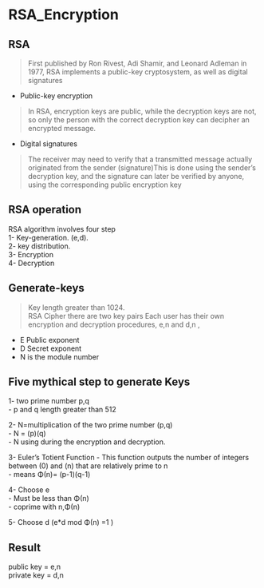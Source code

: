 RSA_Encryption
==========

RSA
-----

> First published by Ron Rivest, Adi Shamir, and Leonard Adleman in 1977, RSA implements a public-key cryptosystem, as well as digital signatures

 * Public-key encryption     
> In RSA, encryption keys are public, while the decryption keys are not, so only the person with the correct decryption key can decipher an encrypted message.

* Digital signatures                          

> The receiver may need to verify that a transmitted message actually originated from the sender (signature)This is done using the sender’s decryption key, and the signature can later be verified by anyone, using the corresponding public encryption key

RSA operation
-----
RSA algorithm involves four step    
1- Key-generation. (e,d).   
2- key distribution.    
3- Encryption     
4- Decryption   

Generate-keys 
-----
> Key length greater than 1024.   
> RSA Cipher there are two key pairs
> Each user has their own encryption and decryption procedures, e,n and d,n ,
  - E Public exponent  
  - D Secret exponent  
  - N is the module number  

Five mythical step to generate Keys 
-----
              
  1-  two prime number p,q                      
      - p and q length greater than 512               
      
  2-  N=multiplication of the two prime number (p,q)                      
      - N = (p)(q)                  
      - N using during the encryption and decryption.                   
      
  3-  Euler’s Totient Function 
      -  This function outputs the number of integers between (0) and (n) that are relatively prime to n                                                                           
      -  means  Φ(n)= (p-1)(q-1)                                                             
      
  4-  Choose e                                      
      - Must be less than Φ(n)                 
      - coprime with n,Φ(n)            
      
  5- Choose d  (e*d mod Φ(n) =1 )                         
  
  Result
  ----
  public key = e,n    
  private key = d,n 
